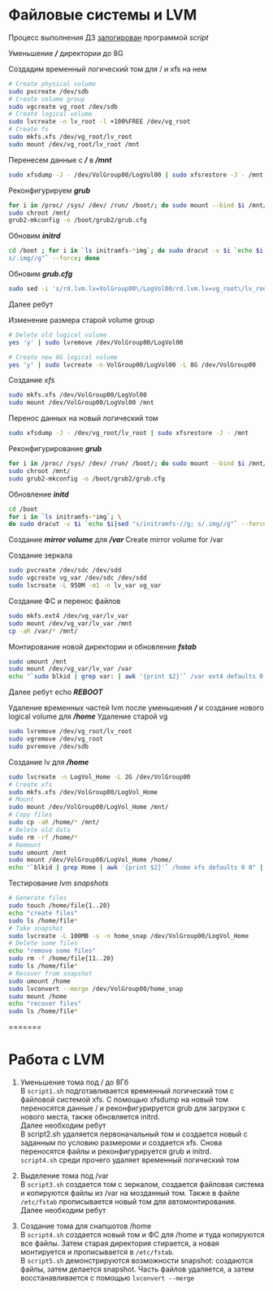 # Файловые системы и LVM
Процесс выполнения ДЗ [залогирован](typescript) программой *script*

Уменьшение ***/*** директории до 8G 

Создадим временный логический том для / и xfs на нем
```bash
# Create physical volume
sudo pvcreate /dev/sdb
# Create volume group
sudo vgcreate vg_root /dev/sdb
# Create logical volume
sudo lvcreate -n lv_root -l +100%FREE /dev/vg_root
# Create fs
sudo mkfs.xfs /dev/vg_root/lv_root
sudo mount /dev/vg_root/lv_root /mnt
```
Перенесем данные с ***/*** в ***/mnt***
```bash
sudo xfsdump -J - /dev/VolGroup00/LogVol00 | sudo xfsrestore -J - /mnt
```

Реконфигурируем ***grub***
```bash
for i in /proc/ /sys/ /dev/ /run/ /boot/; do sudo mount --bind $i /mnt/$i; done
sudo chroot /mnt/
grub2-mkconfig -o /boot/grub2/grub.cfg
```

Обновим ***initrd***
```bash
cd /boot ; for i in `ls initramfs-*img`; do sudo dracut -v $i `echo $i|sed "s/initramfs-//g;
s/.img//g"` --force; done
```
Обновим ***grub.cfg***
```bash
sudo sed -i 's/rd.lvm.lv=VolGroup00\/LogVol00/rd.lvm.lv=vg_root\/lv_root/g' /boot/grub2/grub.cfg
```
Далее ребут

Изменение размера старой volume group
```bash
# Delete old logical volume
yes 'y' | sudo lvremove /dev/VolGroup00/LogVol00

# Create new 8G logical volume
yes 'y' | sudo lvcreate -n VolGroup00/LogVol00 -L 8G /dev/VolGroup00
```

Создание *xfs*
```bash
sudo mkfs.xfs /dev/VolGroup00/LogVol00
sudo mount /dev/VolGroup00/LogVol00 /mnt
```

Перенос данных на новый логический том
```bash
sudo xfsdump -J - /dev/vg_root/lv_root | sudo xfsrestore -J - /mnt
```
Реконфигурирование ***grub***
```bash
for i in /proc/ /sys/ /dev/ /run/ /boot/; do sudo mount --bind $i /mnt/$i; done
sudo chroot /mnt/
sudo grub2-mkconfig -o /boot/grub2/grub.cfg
```
Обновление ***initd***
```bash
cd /boot 
for i in `ls initramfs-*img`; \
do sudo dracut -v $i `echo $i|sed "s/initramfs-//g; s/.img//g"` --force; done
```
Создание ***mirror volume*** для ***/var***
Create mirror volume for /var 

Создание зеркала
```bash
sudo pvcreate /dev/sdc /dev/sdd
sudo vgcreate vg_var /dev/sdc /dev/sdd
sudo lvcreate -L 950M -m1 -n lv_var vg_var
```

Создание ФС и перенос файлов
```bash
sudo mkfs.ext4 /dev/vg_var/lv_var
sudo mount /dev/vg_var/lv_var /mnt
cp -aR /var/* /mnt/
```

Монтирование новой директории и обновление ***fstab***
```bash
sudo umount /mnt
sudo mount /dev/vg_var/lv_var /var
echo "`sudo blkid | grep var: | awk '{print $2}'` /var ext4 defaults 0 0" | sudo tee -a /etc/fstab
```
Далее ребут
echo ***REBOOT***

Удаление временных частей lvm после уменьшения ***/*** и создание нового logical volume для ***/home***
Удаление старой vg
```bash
sudo lvremove /dev/vg_root/lv_root
sudo vgremove /dev/vg_root
sudo pvremove /dev/sdb
```

Создание lv для ***/home***
```bash
sudo lvcreate -n LogVol_Home -L 2G /dev/VolGroup00
# Create xfs
sudo mkfs.xfs /dev/VolGroup00/LogVol_Home
# Mount
sudo mount /dev/VolGroup00/LogVol_Home /mnt/
# Copy files
sudo cp -aR /home/* /mnt/
# Delete old data
sudo rm -rf /home/*
# Remount
sudo umount /mnt
sudo mount /dev/VolGroup00/LogVol_Home /home/
echo "`blkid | grep Home | awk '{print $2}'` /home xfs defaults 0 0" | sudo tee -a /etc/fstab
```

Тестирование *lvm snapshots*
```bash
# Generate files
sudo touch /home/file{1..20}
echo "create files"
sudo ls /home/file*
# Take snapshot
sudo lvcreate -L 100MB -s -n home_snap /dev/VolGroup00/LogVol_Home
# Delete some files
echo "remove some files"
sudo rm -f /home/file{11..20}
sudo ls /home/file*
# Recover from snapshot
sudo umount /home
sudo lvconvert --merge /dev/VolGroup00/home_snap
sudo mount /home
echo "recover files"
sudo ls /home/file*
```
=======
# Работа с LVM
1. Уменьшение тома под / до 8Гб  
В `script1.sh` подготавливается временный логический том с файловой системой xfs. С помощью xfsdump на новый том переносятся данные / и реконфигурируется grub для загрузки с нового места, также обновляется initrd.  
Далее необходим ребут  
В script2.sh удаляется первоначальный том и создается новый с заданным по условию размероми и создается xfs. Снова переносятся файлы и реконфигурируется grub и initrd.  
`script4.sh` среди прочего удаляет временный логический том  
  
2. Выделение тома под /var  
В `script3.sh` создается том с зеркалом, создается файловая система и копируются файлы из /var на мозданный том. Также в файле `/etc/fstab` прописывается новый том для автомонтирования.  
Далее необходим ребут  
  
3. Создание тома для снапшотов /home  
В `script4.sh` создается новый том и ФС для /home и туда копируются все файлы. Затем старая директория стирается, а новая монтируется и прописывается в `/etc/fstab`.  
В `script5.sh` демонстрируются возможности snapshot: создаются файлы, затем делается snapshot. Часть файлов удаляется, а затем восстанавливается с помощью `lvconvert --merge`
